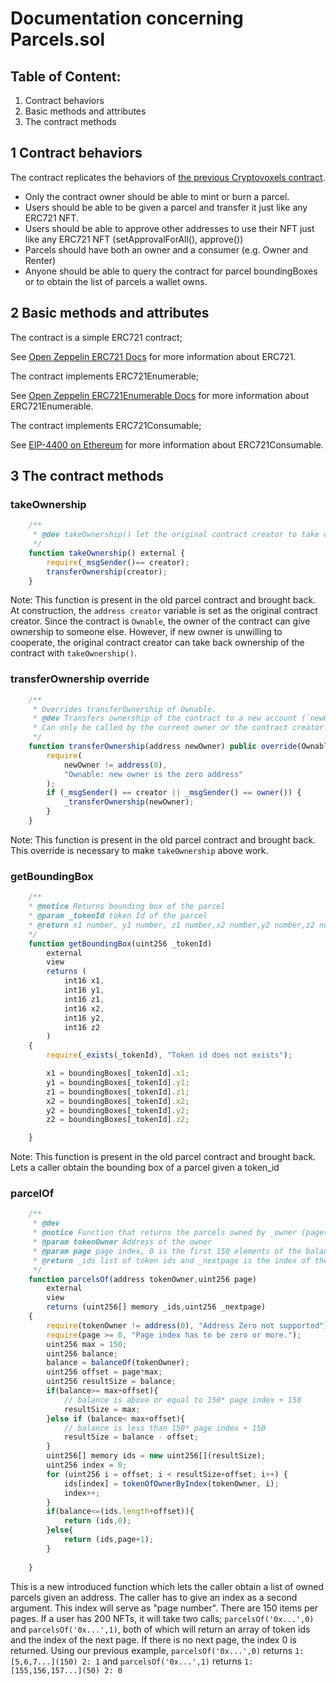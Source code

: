 # Documentation concerning Parcels.sol

## Table of Content:
1. Contract behaviors
2. Basic methods and attributes
3. The contract methods


## 1 Contract behaviors

The contract replicates the behaviors of [the previous Cryptovoxels contract](https://etherscan.io/token/0x79986af15539de2db9a5086382daeda917a9cf0c).

- Only the contract owner should be able to mint or burn a parcel.
- Users should be able to be given a parcel and transfer it just like any ERC721 NFT.
- Users should be able to approve other addresses to use their NFT just like any ERC721 NFT (setApprovalForAll(), approve())
- Parcels should have both an owner and a consumer (e.g. Owner and Renter)
- Anyone should be able to query the contract for parcel boundingBoxes or to obtain the list of parcels a wallet owns.

## 2 Basic methods and attributes
The contract is a simple ERC721 contract;

See [Open Zeppelin ERC721 Docs](https://docs.openzeppelin.com/contracts/2.x/api/token/erc721) for more information about ERC721.

The contract implements ERC721Enumerable;

See [Open Zeppelin ERC721Enumerable Docs](https://docs.openzeppelin.com/contracts/4.x/api/token/erc721#IERC721Enumerable) for more information about ERC721Enumerable.

The contract implements ERC721Consumable;

See [EIP-4400 on Ethereum](https://eips.ethereum.org/EIPS/eip-4400) for more information about ERC721Consumable.

## 3 The contract methods

### takeOwnership
```js
    /**
     * @dev takeOwnership() let the original contract creator to take over the contract.
     */
    function takeOwnership() external {
        require(_msgSender()== creator);
        transferOwnership(creator);
    }
```
Note: This function is present in the old parcel contract and brought back.
At construction, the `address creator` variable is set as the original contract creator. Since the contract is `Ownable`, the owner of the contract can give ownership to someone else.
However, if new owner is unwilling to cooperate, the original contract creator can take back ownership of the contract with `takeOwnership()`.

### transferOwnership override
```js
    /**
     * Overrides transferOwnership of Ownable.
     * @dev Transfers ownership of the contract to a new account (`newOwner`).
     * Can only be called by the current owner or the contract creator.
     */
    function transferOwnership(address newOwner) public override(Ownable) {
        require(
            newOwner != address(0),
            "Ownable: new owner is the zero address"
        );
        if (_msgSender() == creator || _msgSender() == owner()) {
            _transferOwnership(newOwner);
        }
    }
```
Note: This function is present in the old parcel contract and brought back.
This override is necessary to make `takeOwnership` above work.

### getBoundingBox
```js
    /**
    * @notice Returns bounding box of the parcel
    * @param _tokenId token Id of the parcel
    * @return x1 number, y1 number, z1 number,x2 number,y2 number,z2 number 
    */
    function getBoundingBox(uint256 _tokenId)
        external
        view
        returns (
            int16 x1,
            int16 y1,
            int16 z1,
            int16 x2,
            int16 y2,
            int16 z2
        )
    {
        require(_exists(_tokenId), "Token id does not exists");

        x1 = boundingBoxes[_tokenId].x1;
        y1 = boundingBoxes[_tokenId].y1;
        z1 = boundingBoxes[_tokenId].z1;
        x2 = boundingBoxes[_tokenId].x2;
        y2 = boundingBoxes[_tokenId].y2;
        z2 = boundingBoxes[_tokenId].z2;

    }
```
Note: This function is present in the old parcel contract and brought back.
Lets a caller obtain the bounding box of a parcel given a token_id

### parcelOf
```js
    /**
     * @dev 
     * @notice Function that returns the parcels owned by _owner (pages of 150 elements)
     * @param tokenOwner Address of the owner
     * @param page page index, 0 is the first 150 elements of the balance if balance >= 150.
     * @return _ids list of token ids and _nextpage is the index of the next page, _nextpage is 0 if there is no more pages.
     */
    function parcelsOf(address tokenOwner,uint256 page)
        external
        view
        returns (uint256[] memory _ids,uint256 _nextpage)
    {
        require(tokenOwner != address(0), "Address Zero not supported");
        require(page >= 0, "Page index has to be zero or more.");
        uint256 max = 150;
        uint256 balance;
        balance = balanceOf(tokenOwner);
        uint256 offset = page*max;
        uint256 resultSize = balance;
        if(balance>= max+offset){
            // balance is above or equal to 150* page index + 150
            resultSize = max;
        }else if (balance< max+offset){
            // balance is less than 150* page index + 150
            resultSize = balance - offset;
        }
        uint256[] memory ids = new uint256[](resultSize);
        uint256 index = 0;
        for (uint256 i = offset; i < resultSize+offset; i++) {
            ids[index] = tokenOfOwnerByIndex(tokenOwner, i);
            index++;
        }
        if(balance<=(ids.length+offset)){
            return (ids,0);
        }else{
            return (ids,page+1);
        }
        
    }
```
This is a new introduced function which lets the caller obtain a list of owned parcels given an address.
The caller has to give an index as a second argument. This index will serve as "page number". There are 150 items per pages.
If a user has 200 NFTs, it will take two calls; `parcelsOf('0x...',0)` and `parcelsOf('0x...',1)`, both of which will return an array 
of token ids and the index of the next page.
If there is no next page, the index 0 is returned.
Using our previous example, `parcelsOf('0x...',0)` returns `1: [5,6,7...](150) 2: 1` and `parcelsOf('0x...',1)` returns `1: [155,156,157...](50) 2: 0`
